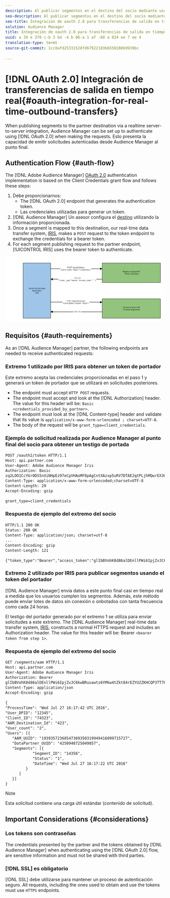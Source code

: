```yaml
---
description: Al publicar segmentos en el destino del socio mediante una integración servidor a servidor en tiempo real, se puede configurar Audience Manager para que se autentique mediante oauth 2.0 al realizar las solicitudes. Esto presenta la capacidad de emitir solicitudes autenticadas desde Audience Manager al punto final.
seo-description: Al publicar segmentos en el destino del socio mediante una integración servidor a servidor en tiempo real, se puede configurar Audience Manager para que se autentique mediante oauth 2.0 al realizar las solicitudes. Esto presenta la capacidad de emitir solicitudes autenticadas desde Audience Manager al punto final.
seo-title: Integración de oauth 2.0 para transferencias de salida en tiempo real
solution: Audience Manager
title: Integración de oauth 2.0 para transferencias de salida en tiempo real
uuid: a 39 e 370 c-b 3 bd -4 b 06-a 1 af -60 a 024 ee 7 ee 4
translation-type: tm+mt
source-git-commit: 1cc8afd25331528fd67922183b6550288b9939bc

---
```



# [!DNL OAuth 2.0] Integración de transferencias de salida en tiempo real{#oauth-integration-for-real-time-outbound-transfers}

When publishing segments to the partner destination via a realtime server-to-server integration, Audience Manager can be set up to authenticate using [!DNL OAuth 2.0] when making the requests. Esto presenta la capacidad de emitir solicitudes autenticadas desde Audience Manager al punto final.

## Authentication Flow {#auth-flow}

The [!DNL Adobe Audience Manager] [OAuth 2.0](https://tools.ietf.org/html/rfc6749#section-4.4) authentication implementation is based on the Client Credentials grant flow and follows these steps:

1. Debe proporcionarnos:
   * The [!DNL OAuth 2.0] endpoint that generates the authentication token.
   * Las credenciales utilizadas para generar un token.
1. [!DNL Audience Manager] Un asesor configura el [destino](../../../features/destinations/destinations.md) utilizando la información proporcionada.
1. Once a segment is mapped to this destination, our real-time data transfer system, [IRIS](../../../reference/system-components/components-data-action.md#iris), makes a `POST` request to the token endpoint to exchange the credentials for a bearer token.
1. For each segment publishing request to the partner endpoint, [!UICONTROL IRIS] uses the bearer token to authenticate.

![](assets/oauth2-iris.png)

## Requisitos {#auth-requirements}

As an [!DNL Audience Manager] partner, the following endpoints are needed to receive authenticated requests:

### Extremo 1 utilizado por IRIS para obtener un token de portador

Este extremo acepta las credenciales proporcionadas en el paso 1 y generará un token de portador que se utilizará en solicitudes posteriores.

* The endpoint must accept `HTTP POST` requests.
* The endpoint must accept and look at the [!DNL Authorization] header. The value for this header will be: `Basic <credentials_provided_by_partner>`.
* The endpoint must look at the [!DNL Content-type] header and validate that its value is `application/x-www-form-urlencoded ; charset=UTF-8`.
* The body of the request will be `grant_type=client_credentials`.

### Ejemplo de solicitud realizada por Audience Manager al punto final del socio para obtener un testigo de portada

```
POST /oauth2/token HTTP/1.1
Host: api.partner.com
User-Agent: Adobe Audience Manager Iris
Authorization: Basic zq2LOO1CcYGrODS5nXiNHpEz97eCpVHAoMF8pAgCntXAzxp5uRV7DTAE2qtPLjhMQwrEX3O6MHV4S
Content-Type: application/x-www-form-urlencoded;charset=UTF-8
Content-Length: 29
Accept-Encoding: gzip
  
grant_type=client_credentials
```

### Respuesta de ejemplo del extremo del socio

```
HTTP/1.1 200 OK
Status: 200 OK
Content-Type: application/json; charset=utf-8
...
Content-Encoding: gzip
Content-Length: 121
  
{"token_type":"Bearer","access_token":"glIbBVohK8d86alDEnllPWi6IpjZvJC6kwBRuuawts6YMkw4tZkt84rEZYU2ZKHCQP3TT7PnzCQPI0yY"}
```

### Extremo 2 utilizado por IRIS para publicar segmentos usando el token del portador

[!DNL Audience Manager] envía datos a este punto final casi en tiempo real a medida que los usuarios cumplen los segmentos. Además, este método puede enviar lotes de datos sin conexión o onbotados con tanta frecuencia como cada 24 horas.

El testigo del portador generado por el extremo 1 se utiliza para enviar solicitudes a este extremo. The [!DNL Audience Manager] real-time data transfer system, [IRIS](../../../reference/system-components/components-data-action.md#iris), constructs a normal HTTPS request and includes an Authorization header. The value for this header will be: Bearer `<bearer token from step 1>`.

### Respuesta de ejemplo del extremo del socio

```
GET /segments/aam HTTP/1.1
Host: api.partner.com
User-Agent: Adobe Audience Manager Iris
Authorization: Bearer glIbBVohK8d86alDEnllPWi6IpjZvJC6kwBRuuawts6YMkw4tZkt84rEZYU2ZKHCQP3TT7PnzCQPI0yY
Content-Type: application/json
Accept-Encoding: gzip
   
{
"ProcessTime": "Wed Jul 27 16:17:42 UTC 2016",
"User_DPID": "12345",
"Client_ID": "74323",
"AAM_Destination_Id": "423",
"User_count": "2",
"Users": [{
   "AAM_UUID": "19393572368547369350319949416899715727",
   "DataPartner_UUID": "4250948725049857",
   "Segments": [{
            "Segment_ID": "14356",
            "Status": "1",
            "DateTime": "Wed Jul 27 16:17:22 UTC 2016"
         }
      ]
   }]
}
```

>[!NOTE]
>
>Esta solicitud contiene una carga útil estándar (contenido de solicitud).

## Important Considerations {#considerations}

### Los tokens son contraseñas

The credentials presented by the partner and the tokens obtained by [!DNL Audience Manager] when authenticating using the [!DNL OAuth 2.0] flow, are sensitive information and must not be shared with third parties.

### [!DNL SSL] es obligatorio

[!DNL SSL] debe utilizarse para mantener un proceso de autenticación seguro. All requests, including the ones used to obtain and use the tokens must use `HTTPS` endpoints.